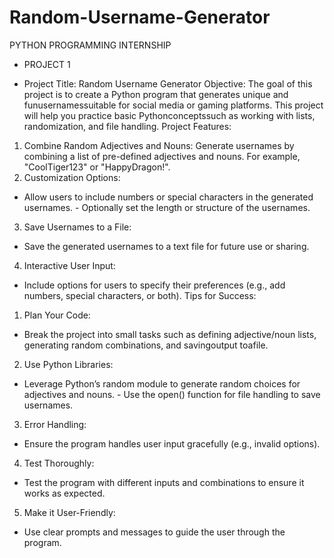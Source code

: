 # Random-Username-Generator
PYTHON PROGRAMMING INTERNSHIP
-  PROJECT 1

-  Project Title: Random Username Generator
Objective: The goal of this project is to create a Python program that generates unique and funusernamessuitable for social media or gaming platforms. This project will help you practice basic Pythonconceptssuch as working with lists, randomization, and file handling.
Project Features:
1. Combine Random Adjectives and Nouns:
Generate usernames by combining a list of pre-defined adjectives and nouns. For example, "CoolTiger123" or "HappyDragon!".
2. Customization Options:
- Allow users to include numbers or special characters in the generated usernames. - Optionally set the length or structure of the usernames.
3. Save Usernames to a File:
- Save the generated usernames to a text file for future use or sharing.
4. Interactive User Input:
- Include options for users to specify their preferences (e.g., add numbers, special characters, or both). Tips for Success:
1. Plan Your Code:
- Break the project into small tasks such as defining adjective/noun lists, generating random combinations, and savingoutput toafile.
2. Use Python Libraries:
- Leverage Python’s random module to generate random choices for adjectives and nouns. - Use the open() function for file handling to save usernames.
3. Error Handling:
- Ensure the program handles user input gracefully (e.g., invalid options).
4. Test Thoroughly:
- Test the program with different inputs and combinations to ensure it works as expected.
5. Make it User-Friendly:
-  Use clear prompts and messages to guide the user through the program.
